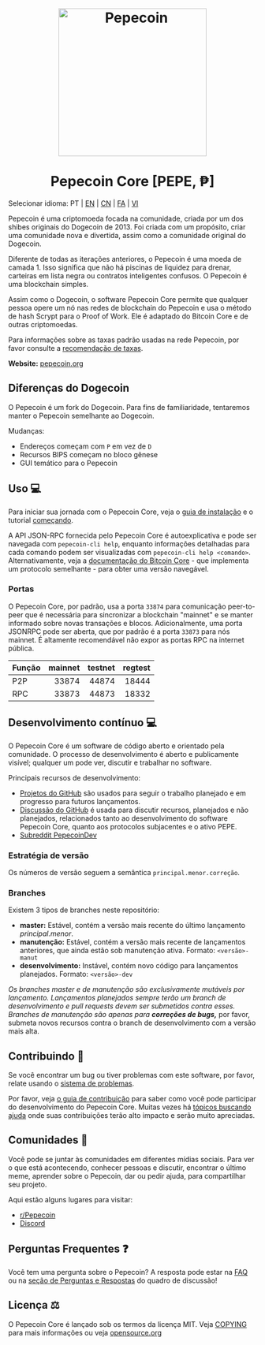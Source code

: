 <h1 align="center">
<img src="https://i.imgur.com/yap2xAX.png" alt="Pepecoin" width="300"/>
<br/><br/>
Pepecoin Core [PEPE, ₱]  
</h1>

Selecionar idioma: PT | [EN](./README.md) | [CN](./README_zh_CN.md) | [FA](./README_fa_IR.md) | [VI](./README_vi_VN.md)

Pepecoin é uma criptomoeda focada na comunidade, criada por um dos shibes originais do Dogecoin de 2013. Foi criada com um propósito, criar uma comunidade nova e divertida, assim como a comunidade original do Dogecoin.

Diferente de todas as iterações anteriores, o Pepecoin é uma moeda de camada 1. Isso significa que não há piscinas de liquidez para drenar, carteiras em lista negra ou contratos inteligentes confusos. O Pepecoin é uma blockchain simples.

Assim como o Dogecoin, o software Pepecoin Core permite que qualquer pessoa opere um nó nas redes de blockchain do Pepecoin e usa o método de hash Scrypt para o Proof of Work. Ele é adaptado do Bitcoin Core e de outras criptomoedas.

Para informações sobre as taxas padrão usadas na rede Pepecoin, por favor consulte a [recomendação de taxas](doc/fee-recommendation.md).

**Website:** [pepecoin.org](https://pepecoin.org)

## Diferenças do Dogecoin

O Pepecoin é um fork do Dogecoin. Para fins de familiaridade, tentaremos manter o Pepecoin semelhante ao Dogecoin.

Mudanças:

* Endereços começam com `P` em vez de `D`
* Recursos BIPS começam no bloco gênese
* GUI temático para o Pepecoin

## Uso 💻

Para iniciar sua jornada com o Pepecoin Core, veja o [guia de instalação](INSTALL.md) e o tutorial [começando](doc/getting-started.md).

A API JSON-RPC fornecida pelo Pepecoin Core é autoexplicativa e pode ser navegada com `pepecoin-cli help`, enquanto informações detalhadas para cada comando podem ser visualizadas com `pepecoin-cli help <comando>`. Alternativamente, veja a [documentação do Bitcoin Core](https://developer.bitcoin.org/reference/rpc/) - que implementa um protocolo semelhante - para obter uma versão navegável.

### Portas

O Pepecoin Core, por padrão, usa a porta `33874` para comunicação peer-to-peer que é necessária para sincronizar a blockchain "mainnet" e se manter informado sobre novas transações e blocos. Adicionalmente, uma porta JSONRPC pode ser aberta, que por padrão é a porta `33873` para nós mainnet. É altamente recomendável não expor as portas RPC na internet pública.

| Função | mainnet | testnet | regtest |
| :------- | ------: | ------: | ------: |
| P2P      |   33874 |   44874 |   18444 |
| RPC      |   33873 |   44873 |   18332 |

## Desenvolvimento contínuo 💻

O Pepecoin Core é um software de código aberto e orientado pela comunidade. O processo de desenvolvimento é aberto e publicamente visível; qualquer um pode ver, discutir e trabalhar no software.

Principais recursos de desenvolvimento:

* [Projetos do GitHub](https://github.com/pepecoinppc/pepecoin/projects) são usados para seguir o trabalho planejado e em progresso para futuros lançamentos.
* [Discussão do GitHub](https://github.com/pepecoinppc/pepecoin/discussions) é usada para discutir recursos, planejados e não planejados, relacionados tanto ao desenvolvimento do software Pepecoin Core, quanto aos protocolos subjacentes e o ativo PEPE.  
* [Subreddit PepecoinDev](https://www.reddit.com/r/pepecoindev/)

### Estratégia de versão
Os números de versão seguem a semântica ```principal.menor.correção```.

### Branches
Existem 3 tipos de branches neste repositório:

- **master:** Estável, contém a versão mais recente do último lançamento *principal.menor*.
- **manutenção:** Estável, contém a versão mais recente de lançamentos anteriores, que ainda estão sob manutenção ativa. Formato: ```<versão>-manut```
- **desenvolvimento:** Instável, contém novo código para lançamentos planejados. Formato: ```<versão>-dev```

*Os branches master e de manutenção são exclusivamente mutáveis por lançamento. Lançamentos planejados sempre terão um branch de desenvolvimento e pull requests devem ser submetidos contra esses. Branches de manutenção são apenas para **correções de bugs,*** por favor, submeta novos recursos contra o branch de desenvolvimento com a versão mais alta.

## Contribuindo 🤝

Se você encontrar um bug ou tiver problemas com este software, por favor, relate usando o [sistema de problemas](https://github.com/pepecoinppc/pepecoin/issues/new?assignees=&labels=bug&template=bug_report.md&title=%5Bbug%5D+).

Por favor, veja [o guia de contribuição](CONTRIBUTING.md) para saber como você pode participar do desenvolvimento do Pepecoin Core. Muitas vezes há [tópicos buscando ajuda](https://github.com/pepecoinppc/pepecoin/labels/help%20wanted) onde suas contribuições terão alto impacto e serão muito apreciadas.

## Comunidades 🐸

Você pode se juntar às comunidades em diferentes mídias sociais.
Para ver o que está acontecendo, conhecer pessoas e discutir, encontrar o último meme, aprender sobre o Pepecoin, dar ou pedir ajuda, para compartilhar seu projeto.

Aqui estão alguns lugares para visitar:

* [r/Pepecoin](https://www.reddit.com/r/pepecoin/)
* [Discord](https://pepecoin.org/discord)

## Perguntas Frequentes ❓

Você tem uma pergunta sobre o Pepecoin? A resposta pode estar na [FAQ](doc/FAQ.md) ou na [seção de Perguntas e Respostas](https://github.com/pepecoinppc/pepecoin/discussions/categories/q-a) do quadro de discussão!

## Licença ⚖️
O Pepecoin Core é lançado sob os termos da licença MIT. Veja
[COPYING](COPYING) para mais informações ou veja
[opensource.org](https://opensource.org/licenses/MIT)